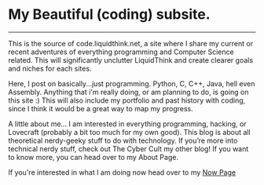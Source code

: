 # My Beautiful (coding) subsite.
---

This is the source of code.liquidthink.net, a site where I share my current or recent adventures of everything programming and Computer Science related.
This will significantly unclutter LiquidThink and create clearer goals and niches for each sites.

Here, I post on basically...just programming. Python, C, C++, Java, hell even Assembly. Anything that i'm really doing, or am planning to do, is going on this site :)
This will also include my portfolio and past history with coding, since I think it would be a great way to map my progress.

A little about me... I am interested in everything programming, hacking, or Lovecraft (probably a bit too much for my own good). This blog is about all theoretical nerdy-geeky stuff to do with technology. If you’re more into technical nerdy stuff, check out The Cyber Cult my other blog! If you want to know more, you can head over to my About Page.

If you're interested in what I am doing now head over to my [Now Page](http://liquidthink.net/now/)
